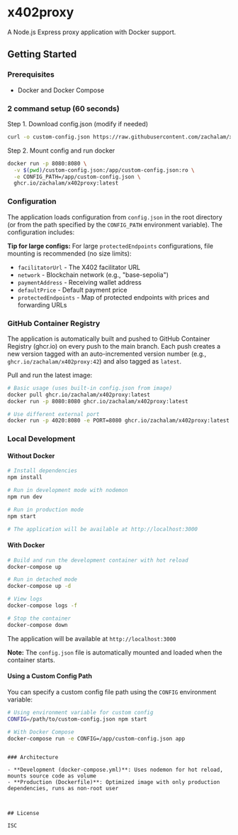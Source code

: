 # x402proxy

A Node.js Express proxy application with Docker support.

## Getting Started

### Prerequisites
- Docker and Docker Compose

### 2 command setup (60 seconds)
Step 1. Download config.json (modify if needed)
```bash
curl -o custom-config.json https://raw.githubusercontent.com/zachalam/x402proxy/refs/heads/main/config.json
```

Step 2. Mount config and run docker
```bash
docker run -p 8080:8080 \
  -v $(pwd)/custom-config.json:/app/custom-config.json:ro \
  -e CONFIG_PATH=/app/custom-config.json \
  ghcr.io/zachalam/x402proxy:latest
```

### Configuration

The application loads configuration from `config.json` in the root directory (or from the path specified by the `CONFIG_PATH` environment variable). The configuration includes:

**Tip for large configs:** For large `protectedEndpoints` configurations, file mounting is recommended (no size limits):

- `facilitatorUrl` - The X402 facilitator URL
- `network` - Blockchain network (e.g., "base-sepolia")
- `paymentAddress` - Receiving wallet address
- `defaultPrice` - Default payment price
- `protectedEndpoints` - Map of protected endpoints with prices and forwarding URLs

### GitHub Container Registry

The application is automatically built and pushed to GitHub Container Registry (ghcr.io) on every push to the main branch. Each push creates a new version tagged with an auto-incremented version number (e.g., `ghcr.io/zachalam/x402proxy:42`) and also tagged as `latest`.

Pull and run the latest image:

```bash
# Basic usage (uses built-in config.json from image)
docker pull ghcr.io/zachalam/x402proxy:latest
docker run -p 8080:8080 ghcr.io/zachalam/x402proxy:latest

# Use different external port
docker run -p 4020:8080 -e PORT=8080 ghcr.io/zachalam/x402proxy:latest
```


### Local Development

#### Without Docker

```bash
# Install dependencies
npm install

# Run in development mode with nodemon
npm run dev

# Run in production mode
npm start

# The application will be available at http://localhost:3000
```

#### With Docker

```bash
# Build and run the development container with hot reload
docker-compose up

# Run in detached mode
docker-compose up -d

# View logs
docker-compose logs -f

# Stop the container
docker-compose down
```

The application will be available at `http://localhost:3000`

**Note:** The `config.json` file is automatically mounted and loaded when the container starts.

#### Using a Custom Config Path

You can specify a custom config file path using the `CONFIG` environment variable:

```bash
# Using environment variable for custom config
CONFIG=/path/to/custom-config.json npm start

# With Docker Compose
docker-compose run -e CONFIG=/app/custom-config.json app
```

```

### Architecture

- **Development (docker-compose.yml)**: Uses nodemon for hot reload, mounts source code as volume
- **Production (Dockerfile)**: Optimized image with only production dependencies, runs as non-root user



## License

ISC
